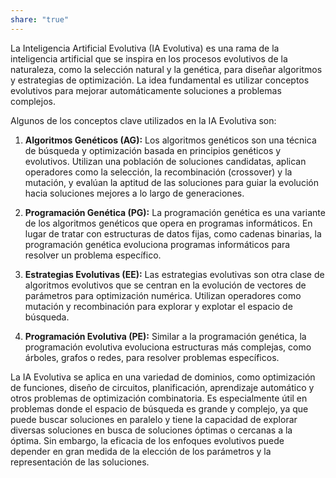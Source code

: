 ```yaml
---
share: "true"
---
```


La Inteligencia Artificial Evolutiva (IA Evolutiva) es una rama de la inteligencia artificial que se inspira en los procesos evolutivos de la naturaleza, como la selección natural y la genética, para diseñar algoritmos y estrategias de optimización. La idea fundamental es utilizar conceptos evolutivos para mejorar automáticamente soluciones a problemas complejos.

Algunos de los conceptos clave utilizados en la IA Evolutiva son:

1. **Algoritmos Genéticos (AG):** Los algoritmos genéticos son una técnica de búsqueda y optimización basada en principios genéticos y evolutivos. Utilizan una población de soluciones candidatas, aplican operadores como la selección, la recombinación (crossover) y la mutación, y evalúan la aptitud de las soluciones para guiar la evolución hacia soluciones mejores a lo largo de generaciones.

2. **Programación Genética (PG):** La programación genética es una variante de los algoritmos genéticos que opera en programas informáticos. En lugar de tratar con estructuras de datos fijas, como cadenas binarias, la programación genética evoluciona programas informáticos para resolver un problema específico.

3. **Estrategias Evolutivas (EE):** Las estrategias evolutivas son otra clase de algoritmos evolutivos que se centran en la evolución de vectores de parámetros para optimización numérica. Utilizan operadores como mutación y recombinación para explorar y explotar el espacio de búsqueda.

4. **Programación Evolutiva (PE):** Similar a la programación genética, la programación evolutiva evoluciona estructuras más complejas, como árboles, grafos o redes, para resolver problemas específicos.

La IA Evolutiva se aplica en una variedad de dominios, como optimización de funciones, diseño de circuitos, planificación, aprendizaje automático y otros problemas de optimización combinatoria. Es especialmente útil en problemas donde el espacio de búsqueda es grande y complejo, ya que puede buscar soluciones en paralelo y tiene la capacidad de explorar diversas soluciones en busca de soluciones óptimas o cercanas a la óptima. Sin embargo, la eficacia de los enfoques evolutivos puede depender en gran medida de la elección de los parámetros y la representación de las soluciones.